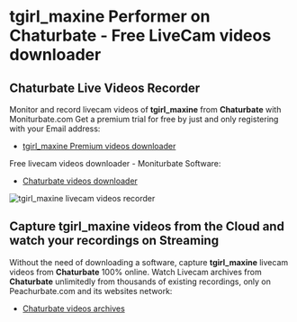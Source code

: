 # tgirl_maxine Performer on Chaturbate - Free LiveCam videos downloader

## Chaturbate Live Videos Recorder

Monitor and record livecam videos of **tgirl_maxine** from **Chaturbate** with Moniturbate.com
Get a premium trial for free by just and only registering with your Email address:
* [tgirl_maxine Premium videos downloader](https://moniturbate.com/request-demo-licence-key.html)

Free livecam videos downloader - Moniturbate Software:
* [Chaturbate videos downloader](https://moniturbate.com/moniturbate-download-software.html)

![tgirl_maxine livecam videos recorder](https://peachurnet.com/templates/moniturbate-software.png)


## Capture tgirl_maxine videos from the Cloud and watch your recordings on Streaming

Without the need of downloading a software, capture **tgirl_maxine** livecam videos from **Chaturbate** 100% online.
Watch Livecam archives from **Chaturbate** unlimitedly from thousands of existing recordings, only on Peachurbate.com and its websites network:
* [Chaturbate videos archives](https://peachurnet.com/)